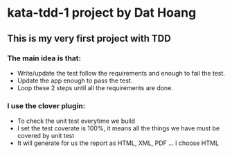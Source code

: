 # kata-tdd-1 project by Dat Hoang
## This is my very first project with TDD

### The main idea is that:
* Write/update the test follow the requirements and enough to fail the test.
* Update the app enough to pass the test.
* Loop these 2 steps until all the requirements are done.

### I use the clover plugin:
* To check the unit test everytime we build
* I set the test coverate is 100%, it means all the things we have must be covered by unit test
* It will generate for us the report as HTML, XML, PDF ... I choose HTML
